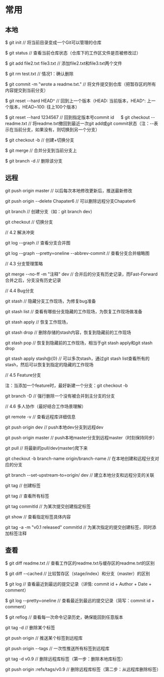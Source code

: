 # 常用
## 本地

$ git init // 将当前目录变成一个Git可以管理的仓库

$ git status // 查看当前仓库状态（仓库下的工作区文件是否被修改过）

$ git add file2.txt file3.txt // 添加file2.txt和file3.txt两个文件

$ git rm test.txt // 情况1：确认删除

$ git commit -m "wrote a readme.txt." // 将文件提交到仓库（把暂存区的所有内容提交到当前分支）

$ git reset --hard HEAD^ // 回到上一个版本（HEAD: 当前版本，HEAD^: 上一个版本，HEAD~100: 往上100个版本）

$ git reset --hard 1234567 // 回到指定版本号commit id
　
$ git checkout -- readme.txt // 将readme.txt撤回到最近一次git add或git commit状态（注：--表示在当前分支，如果没有，则切换到另一个分支）

$ git checkout -b <name> // 创建+切换分支
  
$ git merge <name> // 合并分支到当前分支上

$ git branch -d <name> // 删除该分支

## 远程

git push origin master // 以后每次本地修改更新后，推送最新修改

git push origin --delete Chapater6 //  可以删除远程分支Chapater6 
  
git branch <name> // 创建分支（如：git branch dev）

git checkout <name> // 切换分支

// 4.2 解决冲突

git log --graph // 查看分支合并图

git log --graph --pretty=oneline --abbrev-commit // 查看分支合并缩略图

// 4.3 分支管理策略

git merge --no-ff -m "注释" dev // 合并后的分支有历史记录，而Fast-Forward合并之后，分支没有历史记录

// 4.4 Bug分支

git stash // 隐藏分支工作现场，为修复bug准备

git stash list // 查看有哪些分支隐藏的工作现场，为恢复工作现场做准备

git stash apply // 恢复工作现场，


git stash drop // 删除存储的stash内容，恢复到隐藏前的工作现场

git stash pop // 恢复到隐藏前的工作现场，相当于git stash apply和git stash drop

git stash apply stash@{0} // 可以多次stash，通过git stash list查看所有的stash，然后可以恢复到指定的隐藏的工作现场

// 4.5 Feature分支

注：当添加一个feature时，最好新建一个分支：git checkout -b <name>

git branch -D <name> // 强行删除一个没有被合并到主分支的分支

// 4.6 多人协作（最好结合工作场景理解）

git remote -v // 查看远程库详细信息

git push origin dev // push本地dev分支到远程dev

git push origin master // push本地master分支到远程master（时刻保持同步）

git pull // 将最新的pull/dev(master)爬下来

git checkout -b branch-name origin/branch-name // 在本地创建和远程分支对应的分支

git branch --set-upstream-to=origin/<branch> dev // 建立本地分支和远程分支的关联

git tag <tagname> // 创建标签

git tag // 查看所有标签

git tag <tagname> commitId // 为某次提交创建指定标签

git show <tagname> // 查看指定标签具体内容

git tag -a <tagname> -m "v0.1 released" commitId // 为某次指定的提交创建标签，同时添加标签注释
  
  
 
## 查看

$ git diff readme.txt // 查看工作区的readme.txt与缓存区的readme.txt的区别

$ git diff --cached // 比较暂存区（stage/index）和分支（master）的区别

$ git log // 查看最近到最远的提交记录（详情: commit id + Author + Date + comment）

$ git log --pretty=oneline // 查看最近到最远的提交记录（简写：commit id + comment）

$ git reflog // 查看每一次命令记录历史，确保能回到任意版本　

git tag -d <tagname> // 删除某个标签

git push origin <tagname> // 推送某个标签到远程库

git push origin --tags // 一次性推送所有标签到远程库

git tag -d v0.9 // 删除远程库标签（第一步：删除本地库标签）

git push origin :refs/tags/v0.9 // 删除远程库标签（第二步：从远程库删除标签）
